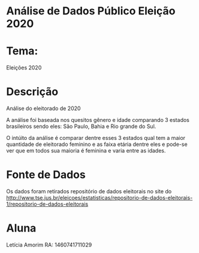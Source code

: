 # Análise de Dados Público Eleição 2020


# Tema:
Eleições 2020


# Descrição 
Análise do eleitorado de 2020

A análise foi baseada nos quesitos gênero e  idade comparando 3 estados brasileiros sendo eles: São Paulo, Bahia e Rio grande do Sul.

O intúito da análise é comparar dentre  esses 3 estados qual tem a maior quantidade de eleitorado feminino e as faixa etária dentre eles e pode-se  ver que  em  todos sua maioria  é feminina e  varia entre as idades. 


# Fonte de Dados

Os dados foram retirados repositório de dados eleitorais no site do <http://www.tse.jus.br/eleicoes/estatisticas/repositorio-de-dados-eleitorais-1/repositorio-de-dados-eleitorais>


# Aluna
Letícia Amorim RA: 1460741711029
